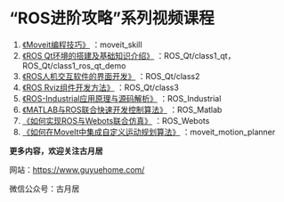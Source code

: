 # “ROS进阶攻略”系列视频课程

1. [《Moveit编程技巧》](https://class.guyuehome.com/detail/p_5e99807f9ac65_rWrEfAGO/6) ：moveit_skill
2. [《ROS Qt环境的搭建及基础知识介绍》](https://class.guyuehome.com/detail/p_5eba414d58533_Uh4XTbPi/6) ：ROS_Qt/class1_qt，ROS_Qt/class1_ros_qt_demo
3. [《ROS人机交互软件的界面开发》](https://class.guyuehome.com/detail/p_5ec490a8d7bd7_b7ucPqUs/6) ：ROS_Qt/class2
4. [《ROS Rviz组件开发方法》](https://class.guyuehome.com/detail/p_5edf2d27a1942_foy4nqci/6) ：ROS_Qt/class3
5. [《ROS-Industrial应用原理与源码解析》](https://class.guyuehome.com/detail/p_5ecccbfc64888_kwlvlzPK/6) ：ROS_Industrial
6. [《MATLAB与ROS联合快速开发控制算法》](https://class.guyuehome.com/detail/p_5f39e38fe4b0dd4d97492948/6) ：ROS_Matlab
7. [《如何实现ROS与Webots联合仿真》](https://class.guyuehome.com/detail/p_5f586de6e4b0b5edf0a12687/6) ：ROS_Webots
8. [《如何在MoveIt中集成自定义运动规划算法》](https://class.guyuehome.com/detail/p_5fa4b3d9e4b0e81f36cd0c79/6) ：moveit_motion_planner



**更多内容，欢迎关注古月居**

网站：https://www.guyuehome.com/

微信公众号：古月居